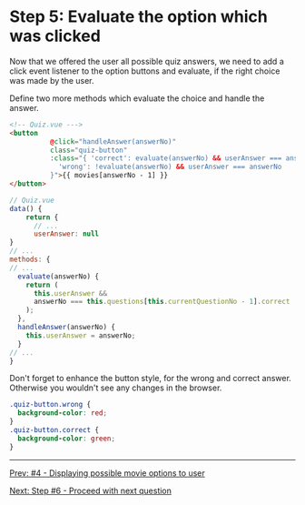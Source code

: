 # Step 5: Evaluate the option which was clicked

Now that we offered the user all possible quiz answers, we need to add a click event listener to the option buttons and evaluate, if the right choice was made by the user.

Define two more methods which evaluate the choice
and handle the answer.

```html
<!-- Quiz.vue --->
<button
          @click="handleAnswer(answerNo)"
          class="quiz-button"
          :class="{ 'correct': evaluate(answerNo) && userAnswer === answerNo,
            'wrong': !evaluate(answerNo) && userAnswer === answerNo
          }">{{ movies[answerNo - 1] }}
</button>
```

```javascript
// Quiz.vue
data() {
    return {
      // ...
      userAnswer: null
}
// ...
methods: {
// ...
  evaluate(answerNo) {
    return (
      this.userAnswer &&
      answerNo === this.questions[this.currentQuestionNo - 1].correct
    );
  },
  handleAnswer(answerNo) {
    this.userAnswer = answerNo;
  }
// ...
}
```

Don't forget to enhance the button style, for the wrong and correct answer.
Otherwise you wouldn't see any changes in the browser.

```css
.quiz-button.wrong {
  background-color: red;
}
.quiz-button.correct {
  background-color: green;
}
```

---

[Prev: #4 - Displaying possible movie options to user](step4.md)

[Next: Step #6 - Proceed with next question](step6.md)
